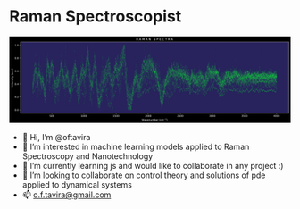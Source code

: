 # Raman Spectroscopist
![Raman spectrum](raman.jpg)

- 👋 Hi, I’m @oftavira
- 👀 I’m interested in machine learning models applied to Raman Spectroscopy and Nanotechnology
- 🌱 I’m currently learning js and would like to collaborate in any project :)
- 💞️ I’m looking to collaborate on control theory and solutions of pde applied to dynamical systems
- 📫 o.f.tavira@gmail.com

  

<!---
See you soon space cowboy
--->
